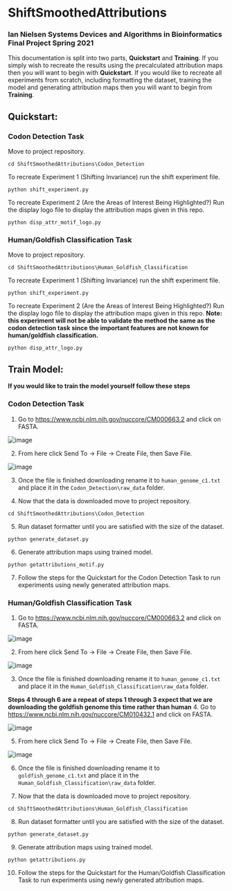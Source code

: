 # ShiftSmoothedAttributions
### Ian Nielsen Systems Devices and Algorithms in Bioinformatics Final Project Spring 2021

This documentation is split into two parts, **Quickstart** and **Training**. If you simply wish to recreate the results using the precalculated attribution maps then you will want to begin with **Quickstart**. If you would like to recreate all experiments from scratch, including formatting the dataset, training the model and generating attribution maps then you will want to begin from **Training**.

## Quickstart:

### Codon Detection Task

Move to project repository.

``cd ShiftSmoothedAttributions\Codon_Detection``

To recreate Experiment 1 (Shifting Invariance) run the shift experiment file.

``python shift_experiment.py``

To recreate Experiment 2 (Are the Areas of Interest Being Highlighted?) Run the display logo file to display the attribution maps given in this repo.

``python disp_attr_motif_logo.py``


### Human/Goldfish Classification Task

Move to project repository.

``cd ShiftSmoothedAttributions\Human_Goldfish_Classification``

To recreate Experiment 1 (Shifting Invariance) run the shift experiment file.

``python shift_experiment.py``

To recreate Experiment 2 (Are the Areas of Interest Being Highlighted?) Run the display logo file to display the attribution maps given in this repo. **Note: this experiment will not be able to validate the method the same as the codon detection task since the important features are not known for human/goldfish classification.**

``python disp_attr_logo.py``


## Train Model:
**If you would like to train the model yourself follow these steps**

### Codon Detection Task

1. Go to https://www.ncbi.nlm.nih.gov/nuccore/CM000663.2 and click on FASTA.

![image](https://user-images.githubusercontent.com/36169018/117705020-86866780-b199-11eb-8538-29cb9df8de3c.png)

2. From here click Send To -> File -> Create File, then Save File.

![image](https://user-images.githubusercontent.com/36169018/117705297-e2e98700-b199-11eb-9b79-08450de4711a.png)

3. Once the file is finished downloading rename it to ``human_genome_c1.txt`` and place it in the ``Codon_Detection\raw_data`` folder.

4. Now that the data is downloaded move to project repository.

``cd ShiftSmoothedAttributions\Codon_Detection``

5. Run dataset formatter until you are satisfied with the size of the dataset.

``python generate_dataset.py``

6. Generate attribution maps using trained model.

``python getattributions_motif.py``

7. Follow the steps for the Quickstart for the Codon Detection Task to run experiments using newly generated attribution maps.

### Human/Goldfish Classification Task

1. Go to https://www.ncbi.nlm.nih.gov/nuccore/CM000663.2 and click on FASTA.

![image](https://user-images.githubusercontent.com/36169018/117705020-86866780-b199-11eb-8538-29cb9df8de3c.png)

2. From here click Send To -> File -> Create File, then Save File.

![image](https://user-images.githubusercontent.com/36169018/117705297-e2e98700-b199-11eb-9b79-08450de4711a.png)

3. Once the file is finished downloading rename it to ``human_genome_c1.txt`` and place it in the ``Human_Goldfish_Classification\raw_data`` folder.

**Steps 4 through 6 are a repeat of steps 1 through 3 expect that we are downloading the goldfish genome this time rather than human**
4. Go to https://www.ncbi.nlm.nih.gov/nuccore/CM010432.1 and click on FASTA.

![image](https://user-images.githubusercontent.com/36169018/117706664-969f4680-b19b-11eb-8cf7-6e62d3b62b69.png)

5. From here click Send To -> File -> Create File, then Save File.

![image](https://user-images.githubusercontent.com/36169018/117707281-61472880-b19c-11eb-9b12-a08c15f87b3e.png)

6. Once the file is finished downloading rename it to ``goldfish_genome_c1.txt`` and place it in the ``Human_Goldfish_Classification\raw_data`` folder.

7. Now that the data is downloaded move to project repository.

``cd ShiftSmoothedAttributions\Human_Goldfish_Classification``

8. Run dataset formatter until you are satisfied with the size of the dataset.

``python generate_dataset.py``

9. Generate attribution maps using trained model.

``python getattributions.py``

10. Follow the steps for the Quickstart for the Human/Goldfish Classification Task to run experiments using newly generated attribution maps.
